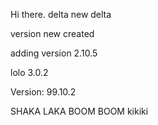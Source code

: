 Hi there.
delta
new delta

version new created

adding version 2.10.5

lolo 3.0.2

Version: 99.10.2

SHAKA LAKA BOOM BOOM
kikiki